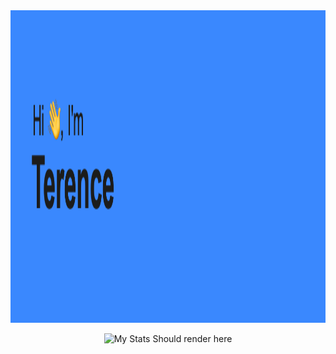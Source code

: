 
<img alt="Hi, I'm Terence" src="https://github.com/TerenceGrover/TerenceGrover/blob/main/header.png?raw=true" style="height:500px" />

<p align="center">
  <img alt="My Stats Should render here" src="https://github-readme-stats.vercel.app/api?username=TerenceGrover&count_private=true&theme=transparent&show_icons=true" />
</p>

<!--
**TerenceGrover/TerenceGrover** is a ✨ _special_ ✨ repository because its `README.md` (this file) appears on your GitHub profile.
[![Terence's GitHub stats](https://github-readme-stats.vercel.app/api?username=TerenceGrover&count_private=true&theme=transparent&show_icons=true)](https://github.com/TerenceGrover/github-readme-stats)
Here are some ideas to get you started:

- 🔭 I’m currently working on ...
- 🌱 I’m currently learning ...
- 👯 I’m looking to collaborate on ...
- 🤔 I’m looking for help with ...
- 💬 Ask me about ...
- 📫 How to reach me: ...
- 😄 Pronouns: ...
- ⚡ Fun fact: ...
-->
